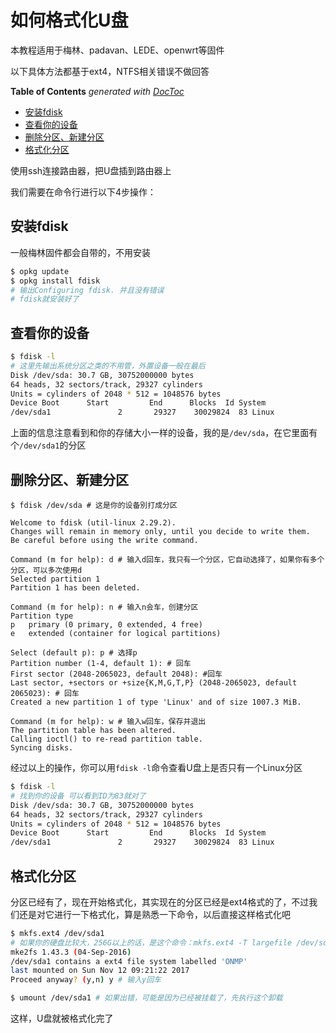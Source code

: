 如何格式化U盘
===

本教程适用于梅林、padavan、LEDE、openwrt等固件

以下具体方法都基于ext4，NTFS相关错误不做回答

<!-- START doctoc generated TOC please keep comment here to allow auto update -->
<!-- DON'T EDIT THIS SECTION, INSTEAD RE-RUN doctoc TO UPDATE -->
**Table of Contents**  *generated with [DocToc](https://github.com/thlorenz/doctoc)*

- [安装fdisk](#%E5%AE%89%E8%A3%85fdisk)
- [查看你的设备](#%E6%9F%A5%E7%9C%8B%E4%BD%A0%E7%9A%84%E8%AE%BE%E5%A4%87)
- [删除分区、新建分区](#%E5%88%A0%E9%99%A4%E5%88%86%E5%8C%BA%E6%96%B0%E5%BB%BA%E5%88%86%E5%8C%BA)
- [格式化分区](#%E6%A0%BC%E5%BC%8F%E5%8C%96%E5%88%86%E5%8C%BA)

<!-- END doctoc generated TOC please keep comment here to allow auto update -->

使用ssh连接路由器，把U盘插到路由器上

我们需要在命令行进行以下4步操作：

## 安装fdisk

一般梅林固件都会自带的，不用安装

```bash
$ opkg update
$ opkg install fdisk
# 输出Configuring fdisk. 并且没有错误
# fdisk就安装好了
```

## 查看你的设备

```bash
$ fdisk -l 
# 这里先输出系统分区之类的不用管，外置设备一般在最后
Disk /dev/sda: 30.7 GB, 30752000000 bytes
64 heads, 32 sectors/track, 29327 cylinders
Units = cylinders of 2048 * 512 = 1048576 bytes
Device Boot      Start         End      Blocks  Id System
/dev/sda1               2       29327    30029824  83 Linux
```

上面的信息注意看到和你的存储大小一样的设备，我的是`/dev/sda`，在它里面有个`/dev/sda1`的分区

## 删除分区、新建分区

```
$ fdisk /dev/sda # 这是你的设备別打成分区

Welcome to fdisk (util-linux 2.29.2).
Changes will remain in memory only, until you decide to write them.
Be careful before using the write command.

Command (m for help): d # 输入d回车，我只有一个分区，它自动选择了，如果你有多个分区，可以多次使用d
Selected partition 1
Partition 1 has been deleted.

Command (m for help): n # 输入n会车，创建分区
Partition type
p   primary (0 primary, 0 extended, 4 free)
e   extended (container for logical partitions)

Select (default p): p # 选择p
Partition number (1-4, default 1): # 回车
First sector (2048-2065023, default 2048): #回车
Last sector, +sectors or +size{K,M,G,T,P} (2048-2065023, default 2065023): # 回车
Created a new partition 1 of type 'Linux' and of size 1007.3 MiB.

Command (m for help): w # 输入w回车，保存并退出
The partition table has been altered.
Calling ioctl() to re-read partition table.
Syncing disks.
```

经过以上的操作，你可以用`fdisk -l`命令查看U盘上是否只有一个Linux分区

```bash
$ fdisk -l 
# 找到你的设备 可以看到ID为83就对了
Disk /dev/sda: 30.7 GB, 30752000000 bytes
64 heads, 32 sectors/track, 29327 cylinders
Units = cylinders of 2048 * 512 = 1048576 bytes
Device Boot      Start         End      Blocks  Id System
/dev/sda1               2       29327    30029824  83 Linux
```

## 格式化分区

分区已经有了，现在开始格式化，其实现在的分区已经是ext4格式的了，不过我们还是对它进行一下格式化，算是熟悉一下命令，以后直接这样格式化吧

```bash 
$ mkfs.ext4 /dev/sda1 
# 如果你的硬盘比较大，256G以上的话，是这个命令：mkfs.ext4 -T largefile /dev/sda1
mke2fs 1.43.3 (04-Sep-2016)
/dev/sda1 contains a ext4 file system labelled 'ONMP'
last mounted on Sun Nov 12 09:21:22 2017
Proceed anyway? (y,n) y # 输入y回车

$ umount /dev/sda1 # 如果出错，可能是因为已经被挂载了，先执行这个卸载
```

这样，U盘就被格式化完了
